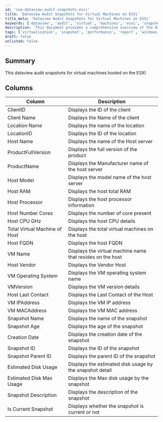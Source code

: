 ```yaml
---
id: 'cwa-dataview-audit-snapshots-esxi'
title: 'Dataview Audit Snapshots for Virtual Machines on ESXi'
title_meta: 'Dataview Audit Snapshots for Virtual Machines on ESXi'
keywords: ['dataview', 'audit', 'virtual', 'machines', 'esxi', 'snapshot']
description: 'This document provides a comprehensive overview of the dataview audit snapshots for virtual machines hosted on the ESXi platform, detailing the relevant columns and their descriptions for effective management and monitoring.'
tags: ['virtualization', 'snapshot', 'performance', 'report', 'windows']
draft: false
unlisted: false
---
```

## Summary

This dataview audit snapshots for virtual machines hosted on the ESXI

## Columns

| Column                        | Description                                           |
|-------------------------------|-------------------------------------------------------|
| ClientID                      | Displays the ID of the client                         |
| Client Name                   | Displays the Name of the client                       |
| Location Name                 | Displays the name of the location                     |
| LocationID                    | Displays the ID of the location                       |
| Host Name                     | Displays the name of the Host server                  |
| ProductFullVersion            | Displays the full version of the product              |
| ProductName                   | Displays the Manufacturer name of the host server     |
| Host Model                    | Displays the model name of the host server            |
| Host RAM                      | Displays the host total RAM                           |
| Host Processor                | Displays the host processor information                |
| Host Number Cores             | Displays the number of core present                   |
| Host CPU GHz                  | Displays the host CPU details                         |
| Total Virtual Machine of Host  | Displays the total virtual machines on the host       |
| Host FQDN                    | Displays the host FQDN                                |
| VM Name                       | Displays the virtual machine name that resides on the host |
| Host Vendor                   | Displays the Vendor Host                              |
| VM Operating System           | Displays the VM operating system name                 |
| VMVersion                     | Displays the VM version details                       |
| Host Last Contact             | Displays the Last Contact of the Host                 |
| VM IPAddress                  | Displays the VM IP address                            |
| VM MACAddress                 | Displays the VM MAC address                           |
| Snapshot Name                 | Displays the name of the snapshot                     |
| Snapshot Age                  | Displays the age of the snapshot                      |
| Creation Date                 | Displays the creation date of the snapshot            |
| Snapshot ID                   | Displays the ID of the snapshot                       |
| Snapshot Parent ID            | Displays the parent ID of the snapshot                |
| Estimated Disk Usage          | Displays the estimated disk usage by the snapshot detail |
| Estimated Disk Max Usage      | Displays the Max disk usage by the snapshot           |
| Snapshot Description           | Displays the description of the snapshot              |
| Is Current Snapshot           | Displays whether the snapshot is current or not       |


